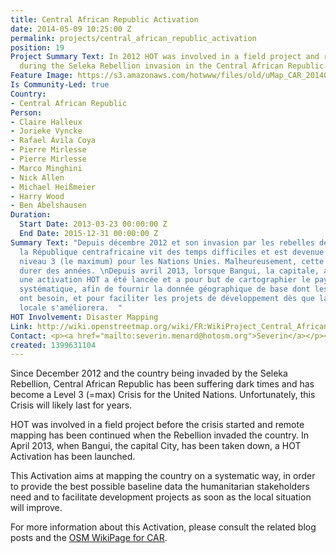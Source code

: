 ```yaml
---
title: Central African Republic Activation
date: 2014-05-09 10:25:00 Z
permalink: projects/central_african_republic_activation
position: 19
Project Summary Text: In 2012 HOT was involved in a field project and remote mapping
  during the Seleka Rebellion invasion in the Central African Republic
Feature Image: https://s3.amazonaws.com/hotwww/files/old/uMap_CAR_20140509.png
Is Community-Led: true
Country:
- Central African Republic
Person:
- Claire Halleux
- Jorieke Vyncke
- Rafael Ávila Coya
- Pierre Mirlesse
- Pierre Mirlesse
- Marco Minghini
- Nick Allen
- Michael Heißmeier
- Harry Wood
- Ben Abelshausen
Duration:
  Start Date: 2013-03-23 00:00:00 Z
  End Date: 2015-12-31 00:00:00 Z
Summary Text: "Depuis décembre 2012 et son invasion par les rebelles de la Séléka,
  la République centrafricaine vit des temps difficiles et est devenue une crise de
  niveau 3 (le maximum) pour les Nations Unies. Malheureusement, cette crise va probablement
  durer des années. \nDepuis avril 2013, lorsque Bangui, la capitale, a été prise,
  une activation HOT a été lancée et a pour but de cartographier le pays de manière
  systématique, afin de fournir la donnée géographique de base dont les acteurs humanitaires
  ont besoin, et pour faciliter les projets de développement dès que la situation
  locale s'améliorera.  "
HOT Involvement: Disaster Mapping
Link: http://wiki.openstreetmap.org/wiki/FR:WikiProject_Central_African_Republic
Contact: <p><a href="mailto:severin.menard@hotosm.org">Severin</a></p><p><a href="mailto:ndongamadou@gmail.com">Amadou</a></p>
created: 1399631104
---
```


Since December 2012 and the country being invaded by the Seleka Rebellion, Central African Republic has been suffering dark times and has become a Level 3 (=max) Crisis for the United Nations. Unfortunately, this Crisis will likely last for years.

HOT was involved in a field project before the crisis started and remote mapping has been continued when the Rebellion invaded the country. In April 2013, when Bangui, the capital City, has been taken down, a HOT Activation has been launched.

This Activation aims at mapping the country on a systematic way, in order to provide the best possible baseline data the humanitarian stakeholders need and to facilitate development projects as soon as the local situation will improve.

For more information about this Activation, please consult the related blog posts and the [OSM WikiPage for CAR](http://wiki.openstreetmap.org/wiki/Central_African_Republic).